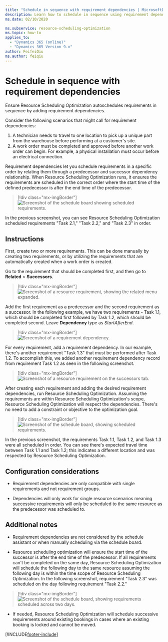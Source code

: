 ```yaml
---
title: "Schedule in sequence with requirement dependencies | MicrosoftDocs"
description: Learn how to schedule in sequence using requirement dependencies in Resource Scheduling Optimization
ms.date: 02/10/2020

ms.subservice: resource-scheduling-optimization
ms.topic: how-to
applies_to: 
  - "Dynamics 365 (online)"
  - "Dynamics 365 Version 9.x"
author: FeifeiQiu
ms.author: feiqiu
---
```


# Schedule in sequence with requirement dependencies

Ensure Resource Scheduling Optimization autoschedules requirements in sequence by adding requirement dependencies.

Consider the following scenarios that might call for requirement dependencies:

1. A technician needs to travel to one location to pick up a unique part from the warehouse before performing at a customer's site.
2. A work order must be completed and approved before another work order can begin. For example, a physical installation must occur before an electrical connection.

Requirement dependencies let you schedule requirements in a specific order by relating them through a predecessor and successor dependency relationship. When Resource Scheduling Optimization runs, it ensures the requirements are scheduled in the correct order where the start time of the defined predecessor is after the end time of the predecessor. 

> [!div class="mx-imgBorder"]
> ![Screenshot of the schedule board showing scheduled requirements.](./media/rso-requirement-dependency.png)

In the previous screenshot, you can see Resource Scheduling Optimization scheduled requirements "Task 2.1," "Task 2.2," and "Task 2.3" in order.

## Instructions

First, create two or more requirements. This can be done manually by creating two requirements, or by utilizing the requirements that are automatically created when a work order is created.

Go to the requirement that should be completed first, and then go to **Related** > **Successors**.

> [!div class="mx-imgBorder"]
> ![Screenshot of a resource requirement, showing the related menu expanded.](./media/rso-requirement-dependency-nav.png)

Add the first requirement as a predecessor and the second requirement as a successor. In the following example, we have two requirements - Task 1.1, which should be completed first followed by Task 1.2, which should be completed second. Leave **Dependency** type as _StartAfterEnd_.

> [!div class="mx-imgBorder"]
> ![Screenshot of a requirement dependency.](./media/rso-requirement-dependency-successor.png)

For every requirement, add a requirement dependency. In our example, there's another requirement "Task 1.3" that must be performed after Task 1.2. To accomplish this, we added another requirement dependency record from requirement Task 1.2 as seen in the following screenshot.


> [!div class="mx-imgBorder"]
> ![Screenshot of a resource requirement on the successors tab.](./media/rso-requirement-dependency-next-link.png)

After creating each requirement and adding the desired requirement dependencies, run Resource Scheduling Optimization. Assuming the requirements are within Resource Scheduling Optimization's scope, Resource Scheduling Optimization will respect the dependencies. There's no need to add a constraint or objective to the optimization goal.


> [!div class="mx-imgBorder"]
> ![Screenshot of the schedule board, showing scheduled requirements.](./media/rso-requirement-dependency-different-location.png)

In the previous screenshot, the requirements Task 1.1, Task 1.2, and Task 1.3 were all scheduled in order. You can see there's expected travel time between Task 1.1 and Task 1.2; this indicates a different location and was respected by Resource Scheduling Optimization. 

## Configuration considerations

- Requirement dependencies are only compatible with single requirements and not requirement groups.

- Dependencies will only work for single resource scenarios meaning successive requirements will only be scheduled to the same resource as the predecessor was scheduled to.

## Additional notes

- Requirement dependencies are not considered by the schedule assistant or when manually scheduling via the schedule board. 

- Resource scheduling optimization will ensure the start time of the successor is after the end time of the predecessor. If all requirements can't be completed on the same day, Resource Scheduling Optimization will schedule the following day to the same resource assuming the following day is within the time scope of Resource Scheduling Optimization. In the following screenshot, requirement "Task 2.3" was scheduled on the day following requirement "Task 2.2."  

> [!div class="mx-imgBorder"]
> ![Screenshot of the schedule board, showing requirements scheduled across two days.](./media/rso-requirement-dependency-day-gap.png)


- If needed, Resource Scheduling Optimization will schedule successive requirements around existing bookings in cases where an existing booking is locked and cannot be moved. 


[!INCLUDE[footer-include](../includes/footer-banner.md)]
